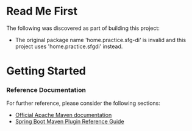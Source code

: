 # Read Me First
The following was discovered as part of building this project:

* The original package name 'home.practice.sfg-di' is invalid and this project uses 'home.practice.sfgdi' instead.

# Getting Started

### Reference Documentation
For further reference, please consider the following sections:

* [Official Apache Maven documentation](https://maven.apache.org/guides/index.html)
* [Spring Boot Maven Plugin Reference Guide](https://docs.spring.io/spring-boot/docs/2.2.5.RELEASE/maven-plugin/)

